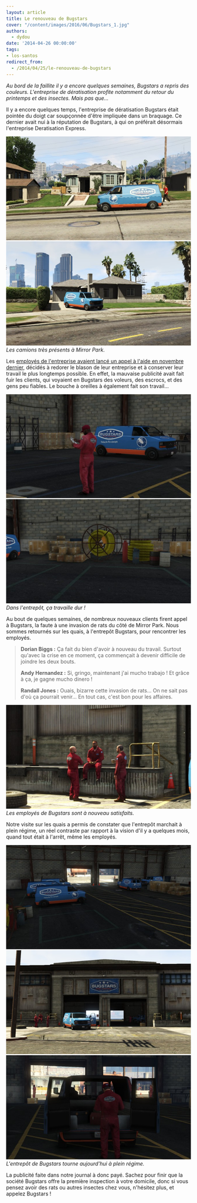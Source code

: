 ```yaml
---
layout: article
title: Le renouveau de Bugstars
cover: "/content/images/2016/06/Bugstars_1.jpg"
authors:
  - dydou
date: '2014-04-26 00:00:00'
tags:
- los-santos
redirect_from:
  - /2014/04/25/le-renouveau-de-bugstars
---
```


_Au bord de la faillite il y a encore quelques semaines, Bugstars a repris des couleurs. L'entreprise de dératisation profite notamment du retour du printemps et des insectes. Mais pas que..._

Il y a encore quelques temps, l'entreprise de dératisation Bugstars était pointée du doigt car soupçonnée d'être impliquée dans un braquage. Ce dernier avait nui à la réputation de Bugstars, à qui on préférait désormais l'entreprise Deratisation Express.

![](/content/images/2016/06/Bugstars3_0.jpg)
![Les camions très présents à Mirror Park.](/content/images/2016/06/Bugstars2_1.jpg)
_Les camions très présents à Mirror Park._

Les [employés de l'entreprise avaient lancé un appel à l'aide en novembre dernier](/2013/11/30/bugstars-au-bord-du-depot-de-bilan/), décidés à redorer le blason de leur entreprise et à conserver leur travail le plus longtemps possible. En effet, la mauvaise publicité avait fait fuir les clients, qui voyaient en Bugstars des voleurs, des escrocs, et des gens peu fiables. Le bouche à oreilles à également fait son travail...

![](/content/images/2016/06/Bugstars5_0.jpg)
![Dans l'entrepôt, ça travaille dur !](/content/images/2016/06/Bugstars6_0.jpg)
_Dans l'entrepôt, ça travaille dur !_

Au bout de quelques semaines, de nombreux nouveaux clients firent appel à Bugstars, la faute à une invasion de rats du côté de Mirror Park. Nous sommes retournés sur les quais, à l'entrepôt Bugstars, pour rencontrer les employés.

> **Dorian Biggs :** Ça fait du bien d'avoir à nouveau du travail. Surtout qu'avec la crise en ce moment, ça commençait à devenir difficile de joindre les deux bouts.
> 
> **Andy Hernandez :** Si, gringo, maintenant j'ai mucho trabajo ! Et grâce à ça, je gagne mucho dinero !
> 
> **Randall Jones :** Ouais, bizarre cette invasion de rats... On ne sait pas d'où ça pourrait venir... En tout cas, c'est bon pour les affaires.

![Les employés de Bugstars sont à nouveau satisfaits.](/content/images/2016/06/Bugstars4_0.jpg)
_Les employés de Bugstars sont à nouveau satisfaits._

Notre visite sur les quais a permis de constater que l'entrepôt marchait à plein régime, un réel contraste par rapport à la vision d'il y a quelques mois, quand tout était à l'arrêt, même les employés.

![](/content/images/2016/06/Bugstars7.jpg)
![](/content/images/2016/06/Bugstars_2.jpg)
![L'entrepôt de Bugstars tourne aujourd'hui à plein régime.](/content/images/2016/06/Bugstars8.jpg)
_L'entrepôt de Bugstars tourne aujourd'hui à plein régime._

La publicité faite dans notre journal à donc payé. Sachez pour finir que la société Bugstars offre la première inspection à votre domicile, donc si vous pensez avoir des rats ou autres insectes chez vous, n'hésitez plus, et appelez Bugstars !